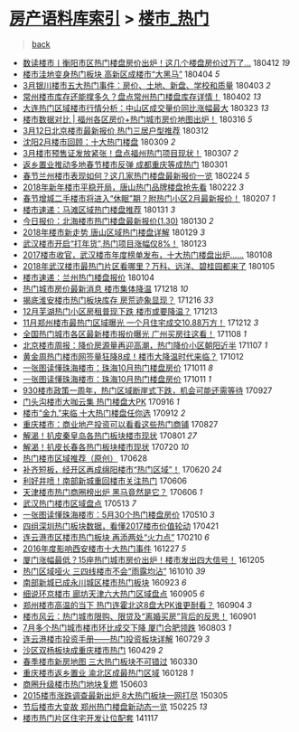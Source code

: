[房产语料库索引](../../README.md)  > [楼市_热门](楼市_热门.md)
====
> [back](../README.md)

- [数读楼市丨衡阳市区热门楼盘房价出炉！这几个楼盘房价过万了...](http://jkwz.applinzi.com/ittc/7091002364796601355.html#%E6%95%B0%E8%AF%BB%E6%A5%BC%E5%B8%82%E4%B8%A8%E8%A1%A1%E9%98%B3%E5%B8%82%E5%8C%BA%E7%83%AD%E9%97%A8%E6%A5%BC%E7%9B%98%E6%88%BF%E4%BB%B7%E5%87%BA%E7%82%89%EF%BC%81%E8%BF%99%E5%87%A0%E4%B8%AA%E6%A5%BC%E7%9B%98%E6%88%BF%E4%BB%B7%E8%BF%87%E4%B8%87%E4%BA%86...) 180412 *19* 
- [楼市洼地变身热门板块 高新区成楼市“大黑马”](http://jkwz.applinzi.com/ittc/7088162246805160970.html#%E6%A5%BC%E5%B8%82%E6%B4%BC%E5%9C%B0%E5%8F%98%E8%BA%AB%E7%83%AD%E9%97%A8%E6%9D%BF%E5%9D%97+%E9%AB%98%E6%96%B0%E5%8C%BA%E6%88%90%E6%A5%BC%E5%B8%82%E2%80%9C%E5%A4%A7%E9%BB%91%E9%A9%AC%E2%80%9D) 180404 *5* 
- [3月银川楼市五大热门事件：房价、土地、新盘、学校和质量](http://jkwz.applinzi.com/ittc/7087809267178669066.html#3%E6%9C%88%E9%93%B6%E5%B7%9D%E6%A5%BC%E5%B8%82%E4%BA%94%E5%A4%A7%E7%83%AD%E9%97%A8%E4%BA%8B%E4%BB%B6%EF%BC%9A%E6%88%BF%E4%BB%B7%E3%80%81%E5%9C%9F%E5%9C%B0%E3%80%81%E6%96%B0%E7%9B%98%E3%80%81%E5%AD%A6%E6%A0%A1%E5%92%8C%E8%B4%A8%E9%87%8F) 180403 *2* 
- [常州楼市库存还能撑多久？盘点常州热门楼盘库存详情！](http://jkwz.applinzi.com/ittc/7087429179438269457.html#%E5%B8%B8%E5%B7%9E%E6%A5%BC%E5%B8%82%E5%BA%93%E5%AD%98%E8%BF%98%E8%83%BD%E6%92%91%E5%A4%9A%E4%B9%85%EF%BC%9F%E7%9B%98%E7%82%B9%E5%B8%B8%E5%B7%9E%E7%83%AD%E9%97%A8%E6%A5%BC%E7%9B%98%E5%BA%93%E5%AD%98%E8%AF%A6%E6%83%85%EF%BC%81) 180402 *13* 
- [大连热门区域楼市行情分析：中山区成交量价同比涨幅最大](http://jkwz.applinzi.com/ittc/7083790286176388112.html#%E5%A4%A7%E8%BF%9E%E7%83%AD%E9%97%A8%E5%8C%BA%E5%9F%9F%E6%A5%BC%E5%B8%82%E8%A1%8C%E6%83%85%E5%88%86%E6%9E%90%EF%BC%9A%E4%B8%AD%E5%B1%B1%E5%8C%BA%E6%88%90%E4%BA%A4%E9%87%8F%E4%BB%B7%E5%90%8C%E6%AF%94%E6%B6%A8%E5%B9%85%E6%9C%80%E5%A4%A7) 180323 *13* 
- [楼市数据对比 | 福州各区房价+热门城市房价地图出炉！](http://jkwz.applinzi.com/ittc/7081167858430379015.html#%E6%A5%BC%E5%B8%82%E6%95%B0%E6%8D%AE%E5%AF%B9%E6%AF%94+%7C+%E7%A6%8F%E5%B7%9E%E5%90%84%E5%8C%BA%E6%88%BF%E4%BB%B7%2B%E7%83%AD%E9%97%A8%E5%9F%8E%E5%B8%82%E6%88%BF%E4%BB%B7%E5%9C%B0%E5%9B%BE%E5%87%BA%E7%82%89%EF%BC%81) 180316 *5* 
- [3月12日北京楼市最新报价 热门三居户型推荐](http://jkwz.applinzi.com/ittc/7079518444754306054.html#3%E6%9C%8812%E6%97%A5%E5%8C%97%E4%BA%AC%E6%A5%BC%E5%B8%82%E6%9C%80%E6%96%B0%E6%8A%A5%E4%BB%B7+%E7%83%AD%E9%97%A8%E4%B8%89%E5%B1%85%E6%88%B7%E5%9E%8B%E6%8E%A8%E8%8D%90) 180312  
- [沈阳2月楼市回顾：十大热门楼盘](http://jkwz.applinzi.com/ittc/7078583305438233611.html#%E6%B2%88%E9%98%B32%E6%9C%88%E6%A5%BC%E5%B8%82%E5%9B%9E%E9%A1%BE%EF%BC%9A%E5%8D%81%E5%A4%A7%E7%83%AD%E9%97%A8%E6%A5%BC%E7%9B%98) 180309 *2* 
- [3月楼市预售证发放紧张！盘点福州热门项目现状！](http://jkwz.applinzi.com/ittc/7077776559673181194.html#3%E6%9C%88%E6%A5%BC%E5%B8%82%E9%A2%84%E5%94%AE%E8%AF%81%E5%8F%91%E6%94%BE%E7%B4%A7%E5%BC%A0%EF%BC%81%E7%9B%98%E7%82%B9%E7%A6%8F%E5%B7%9E%E7%83%AD%E9%97%A8%E9%A1%B9%E7%9B%AE%E7%8E%B0%E7%8A%B6%EF%BC%81) 180307 *2* 
- [返乡置业推动多地春节楼市反弹 成都重庆等成热门](http://jkwz.applinzi.com/ittc/7075449944867865616.html#%E8%BF%94%E4%B9%A1%E7%BD%AE%E4%B8%9A%E6%8E%A8%E5%8A%A8%E5%A4%9A%E5%9C%B0%E6%98%A5%E8%8A%82%E6%A5%BC%E5%B8%82%E5%8F%8D%E5%BC%B9+%E6%88%90%E9%83%BD%E9%87%8D%E5%BA%86%E7%AD%89%E6%88%90%E7%83%AD%E9%97%A8) 180301  
- [春节兰州楼市表现如何？这几家热门楼盘最新报价一览](http://jkwz.applinzi.com/ittc/7073694369846920208.html#%E6%98%A5%E8%8A%82%E5%85%B0%E5%B7%9E%E6%A5%BC%E5%B8%82%E8%A1%A8%E7%8E%B0%E5%A6%82%E4%BD%95%EF%BC%9F%E8%BF%99%E5%87%A0%E5%AE%B6%E7%83%AD%E9%97%A8%E6%A5%BC%E7%9B%98%E6%9C%80%E6%96%B0%E6%8A%A5%E4%BB%B7%E4%B8%80%E8%A7%88) 180224 *5* 
- [2018年新年楼市平稳开局，唐山热门品牌楼盘抢先看](http://jkwz.applinzi.com/ittc/7072956658873795590.html#2018%E5%B9%B4%E6%96%B0%E5%B9%B4%E6%A5%BC%E5%B8%82%E5%B9%B3%E7%A8%B3%E5%BC%80%E5%B1%80%EF%BC%8C%E5%94%90%E5%B1%B1%E7%83%AD%E9%97%A8%E5%93%81%E7%89%8C%E6%A5%BC%E7%9B%98%E6%8A%A2%E5%85%88%E7%9C%8B) 180222 *3* 
- [春节增城二手楼市将进入“休眠”期？附热门小区2月最新报价！](http://jkwz.applinzi.com/ittc/7067228411334755335.html#%E6%98%A5%E8%8A%82%E5%A2%9E%E5%9F%8E%E4%BA%8C%E6%89%8B%E6%A5%BC%E5%B8%82%E5%B0%86%E8%BF%9B%E5%85%A5%E2%80%9C%E4%BC%91%E7%9C%A0%E2%80%9D%E6%9C%9F%EF%BC%9F%E9%99%84%E7%83%AD%E9%97%A8%E5%B0%8F%E5%8C%BA2%E6%9C%88%E6%9C%80%E6%96%B0%E6%8A%A5%E4%BB%B7%EF%BC%81) 180207 *1* 
- [楼市速递：马滩区域热门楼盘推荐](http://jkwz.applinzi.com/ittc/7064656419268068363.html#%E6%A5%BC%E5%B8%82%E9%80%9F%E9%80%92%EF%BC%9A%E9%A9%AC%E6%BB%A9%E5%8C%BA%E5%9F%9F%E7%83%AD%E9%97%A8%E6%A5%BC%E7%9B%98%E6%8E%A8%E8%8D%90) 180131 *3* 
- [今日报价：北海楼市热门楼盘最新报价(1.30)](http://jkwz.applinzi.com/ittc/7064154520873862154.html#%E4%BB%8A%E6%97%A5%E6%8A%A5%E4%BB%B7%EF%BC%9A%E5%8C%97%E6%B5%B7%E6%A5%BC%E5%B8%82%E7%83%AD%E9%97%A8%E6%A5%BC%E7%9B%98%E6%9C%80%E6%96%B0%E6%8A%A5%E4%BB%B7%281.30%29) 180130 *2* 
- [2018年楼市新走势 唐山区域热门楼盘详解](http://jkwz.applinzi.com/ittc/7063908953702794256.html#2018%E5%B9%B4%E6%A5%BC%E5%B8%82%E6%96%B0%E8%B5%B0%E5%8A%BF+%E5%94%90%E5%B1%B1%E5%8C%BA%E5%9F%9F%E7%83%AD%E9%97%A8%E6%A5%BC%E7%9B%98%E8%AF%A6%E8%A7%A3) 180129 *3* 
- [武汉楼市开启“打年货”,热门项目涨幅仅8%！](http://jkwz.applinzi.com/ittc/7061832795100283910.html#%E6%AD%A6%E6%B1%89%E6%A5%BC%E5%B8%82%E5%BC%80%E5%90%AF%E2%80%9C%E6%89%93%E5%B9%B4%E8%B4%A7%E2%80%9D%2C%E7%83%AD%E9%97%A8%E9%A1%B9%E7%9B%AE%E6%B6%A8%E5%B9%85%E4%BB%858%25%EF%BC%81) 180123  
- [2017楼市收官，武汉楼市年度榜单发布，十大热门楼盘出炉……](http://jkwz.applinzi.com/ittc/7056154165993014283.html#2017%E6%A5%BC%E5%B8%82%E6%94%B6%E5%AE%98%EF%BC%8C%E6%AD%A6%E6%B1%89%E6%A5%BC%E5%B8%82%E5%B9%B4%E5%BA%A6%E6%A6%9C%E5%8D%95%E5%8F%91%E5%B8%83%EF%BC%8C%E5%8D%81%E5%A4%A7%E7%83%AD%E9%97%A8%E6%A5%BC%E7%9B%98%E5%87%BA%E7%82%89%E2%80%A6%E2%80%A6) 180108  
- [2018年武汉楼市最热门片区看哪里？万科、远洋、碧桂园都来了](http://jkwz.applinzi.com/ittc/7055123302681412624.html#2018%E5%B9%B4%E6%AD%A6%E6%B1%89%E6%A5%BC%E5%B8%82%E6%9C%80%E7%83%AD%E9%97%A8%E7%89%87%E5%8C%BA%E7%9C%8B%E5%93%AA%E9%87%8C%EF%BC%9F%E4%B8%87%E7%A7%91%E3%80%81%E8%BF%9C%E6%B4%8B%E3%80%81%E7%A2%A7%E6%A1%82%E5%9B%AD%E9%83%BD%E6%9D%A5%E4%BA%86) 180105  
- [楼市速递：兰州热门楼盘报价](http://jkwz.applinzi.com/ittc/7054615870955848715.html#%E6%A5%BC%E5%B8%82%E9%80%9F%E9%80%92%EF%BC%9A%E5%85%B0%E5%B7%9E%E7%83%AD%E9%97%A8%E6%A5%BC%E7%9B%98%E6%8A%A5%E4%BB%B7) 180104  
- [热门城市房价最新消息 楼市集体降温](http://jkwz.applinzi.com/ittc/7048385838998619153.html#%E7%83%AD%E9%97%A8%E5%9F%8E%E5%B8%82%E6%88%BF%E4%BB%B7%E6%9C%80%E6%96%B0%E6%B6%88%E6%81%AF+%E6%A5%BC%E5%B8%82%E9%9B%86%E4%BD%93%E9%99%8D%E6%B8%A9) 171218 *10* 
- [揭底淮安楼市热门板块库存 房荒迹象显现？](http://jkwz.applinzi.com/ittc/7047767628272108561.html#%E6%8F%AD%E5%BA%95%E6%B7%AE%E5%AE%89%E6%A5%BC%E5%B8%82%E7%83%AD%E9%97%A8%E6%9D%BF%E5%9D%97%E5%BA%93%E5%AD%98+%E6%88%BF%E8%8D%92%E8%BF%B9%E8%B1%A1%E6%98%BE%E7%8E%B0%EF%BC%9F) 171216 *33* 
- [12月芜湖热门小区房租普现下跌 楼市或要降温？](http://jkwz.applinzi.com/ittc/7046475748062266384.html#12%E6%9C%88%E8%8A%9C%E6%B9%96%E7%83%AD%E9%97%A8%E5%B0%8F%E5%8C%BA%E6%88%BF%E7%A7%9F%E6%99%AE%E7%8E%B0%E4%B8%8B%E8%B7%8C+%E6%A5%BC%E5%B8%82%E6%88%96%E8%A6%81%E9%99%8D%E6%B8%A9%EF%BC%9F) 171213  
- [11月郑州楼市最热门区域曝光 一个月住宅成交10.88万方！](http://jkwz.applinzi.com/ittc/7046215853744325649.html#11%E6%9C%88%E9%83%91%E5%B7%9E%E6%A5%BC%E5%B8%82%E6%9C%80%E7%83%AD%E9%97%A8%E5%8C%BA%E5%9F%9F%E6%9B%9D%E5%85%89+%E4%B8%80%E4%B8%AA%E6%9C%88%E4%BD%8F%E5%AE%85%E6%88%90%E4%BA%A410.88%E4%B8%87%E6%96%B9%EF%BC%81) 171212 *3* 
- [全国热门城市各区最新楼市报价曝光 广州买房往这看！](http://jkwz.applinzi.com/ittc/7033474952567718929.html#%E5%85%A8%E5%9B%BD%E7%83%AD%E9%97%A8%E5%9F%8E%E5%B8%82%E5%90%84%E5%8C%BA%E6%9C%80%E6%96%B0%E6%A5%BC%E5%B8%82%E6%8A%A5%E4%BB%B7%E6%9B%9D%E5%85%89+%E5%B9%BF%E5%B7%9E%E4%B9%B0%E6%88%BF%E5%BE%80%E8%BF%99%E7%9C%8B%EF%BC%81) 171108 *1* 
- [北京楼市周报：降价房源量再迎高潮，热门降价小区朝阳近半](http://jkwz.applinzi.com/ittc/7033262489301681169.html#%E5%8C%97%E4%BA%AC%E6%A5%BC%E5%B8%82%E5%91%A8%E6%8A%A5%EF%BC%9A%E9%99%8D%E4%BB%B7%E6%88%BF%E6%BA%90%E9%87%8F%E5%86%8D%E8%BF%8E%E9%AB%98%E6%BD%AE%EF%BC%8C%E7%83%AD%E9%97%A8%E9%99%8D%E4%BB%B7%E5%B0%8F%E5%8C%BA%E6%9C%9D%E9%98%B3%E8%BF%91%E5%8D%8A) 171107 *1* 
- [黄金周热门楼市网签量狂降8成！楼市大降温时代来临？](http://jkwz.applinzi.com/ittc/7023572503614718992.html#%E9%BB%84%E9%87%91%E5%91%A8%E7%83%AD%E9%97%A8%E6%A5%BC%E5%B8%82%E7%BD%91%E7%AD%BE%E9%87%8F%E7%8B%82%E9%99%8D8%E6%88%90%EF%BC%81%E6%A5%BC%E5%B8%82%E5%A4%A7%E9%99%8D%E6%B8%A9%E6%97%B6%E4%BB%A3%E6%9D%A5%E4%B8%B4%EF%BC%9F) 171012  
- [一张图读懂珠海楼市：珠海10月热门楼盘房价](http://jkwz.applinzi.com/ittc/7023202180885120016.html#%E4%B8%80%E5%BC%A0%E5%9B%BE%E8%AF%BB%E6%87%82%E7%8F%A0%E6%B5%B7%E6%A5%BC%E5%B8%82%EF%BC%9A%E7%8F%A0%E6%B5%B710%E6%9C%88%E7%83%AD%E9%97%A8%E6%A5%BC%E7%9B%98%E6%88%BF%E4%BB%B7) 171011 *8* 
- [一张图读懂珠海楼市：珠海10月热门楼盘房价](http://jkwz.applinzi.com/ittc/7023121348484924432.html#%E4%B8%80%E5%BC%A0%E5%9B%BE%E8%AF%BB%E6%87%82%E7%8F%A0%E6%B5%B7%E6%A5%BC%E5%B8%82%EF%BC%9A%E7%8F%A0%E6%B5%B710%E6%9C%88%E7%83%AD%E9%97%A8%E6%A5%BC%E7%9B%98%E6%88%BF%E4%BB%B7) 171011 *1* 
- [930楼市政策一周年，热门区域断崖式下跌，机会可能还需等待](http://jkwz.applinzi.com/ittc/7018008119987405840.html#930%E6%A5%BC%E5%B8%82%E6%94%BF%E7%AD%96%E4%B8%80%E5%91%A8%E5%B9%B4%EF%BC%8C%E7%83%AD%E9%97%A8%E5%8C%BA%E5%9F%9F%E6%96%AD%E5%B4%96%E5%BC%8F%E4%B8%8B%E8%B7%8C%EF%BC%8C%E6%9C%BA%E4%BC%9A%E5%8F%AF%E8%83%BD%E8%BF%98%E9%9C%80%E7%AD%89%E5%BE%85) 170927  
- [门头沟楼市大咖云集 热门楼盘大PK](http://jkwz.applinzi.com/ittc/7013797691308655633.html#%E9%97%A8%E5%A4%B4%E6%B2%9F%E6%A5%BC%E5%B8%82%E5%A4%A7%E5%92%96%E4%BA%91%E9%9B%86+%E7%83%AD%E9%97%A8%E6%A5%BC%E7%9B%98%E5%A4%A7PK) 170916 *1* 
- [楼市“金九”来临 十大热门楼盘任你选](http://jkwz.applinzi.com/ittc/7012419586157446160.html#%E6%A5%BC%E5%B8%82%E2%80%9C%E9%87%91%E4%B9%9D%E2%80%9D%E6%9D%A5%E4%B8%B4+%E5%8D%81%E5%A4%A7%E7%83%AD%E9%97%A8%E6%A5%BC%E7%9B%98%E4%BB%BB%E4%BD%A0%E9%80%89) 170912 *2* 
- [重庆楼市：商业地产投资可以看看这些热门商铺](http://jkwz.applinzi.com/ittc/7006445335717872656.html#%E9%87%8D%E5%BA%86%E6%A5%BC%E5%B8%82%EF%BC%9A%E5%95%86%E4%B8%9A%E5%9C%B0%E4%BA%A7%E6%8A%95%E8%B5%84%E5%8F%AF%E4%BB%A5%E7%9C%8B%E7%9C%8B%E8%BF%99%E4%BA%9B%E7%83%AD%E9%97%A8%E5%95%86%E9%93%BA) 170827  
- [解渴！扒皮秦皇岛各热门板块楼市现状](http://jkwz.applinzi.com/ittc/6996616315534836753.html#%E8%A7%A3%E6%B8%B4%EF%BC%81%E6%89%92%E7%9A%AE%E7%A7%A6%E7%9A%87%E5%B2%9B%E5%90%84%E7%83%AD%E9%97%A8%E6%9D%BF%E5%9D%97%E6%A5%BC%E5%B8%82%E7%8E%B0%E7%8A%B6) 170801 *27* 
- [解渴！扒皮长春各热门板块楼市现状](http://jkwz.applinzi.com/ittc/6992164658587632656.html#%E8%A7%A3%E6%B8%B4%EF%BC%81%E6%89%92%E7%9A%AE%E9%95%BF%E6%98%A5%E5%90%84%E7%83%AD%E9%97%A8%E6%9D%BF%E5%9D%97%E6%A5%BC%E5%B8%82%E7%8E%B0%E7%8A%B6) 170720 *10* 
- [热门楼市区域推荐（原创）](http://jkwz.applinzi.com/ittc/6984367715836756996.html#%E7%83%AD%E9%97%A8%E6%A5%BC%E5%B8%82%E5%8C%BA%E5%9F%9F%E6%8E%A8%E8%8D%90%EF%BC%88%E5%8E%9F%E5%88%9B%EF%BC%89) 170628  
- [补齐短板，经开区再成绵阳楼市“热门区域”！](http://jkwz.applinzi.com/ittc/6981173144445256708.html#%E8%A1%A5%E9%BD%90%E7%9F%AD%E6%9D%BF%EF%BC%8C%E7%BB%8F%E5%BC%80%E5%8C%BA%E5%86%8D%E6%88%90%E7%BB%B5%E9%98%B3%E6%A5%BC%E5%B8%82%E2%80%9C%E7%83%AD%E9%97%A8%E5%8C%BA%E5%9F%9F%E2%80%9D%EF%BC%81) 170620 *24* 
- [利好井喷！南部新城重回楼市关注热门](http://jkwz.applinzi.com/ittc/6976026142891836421.html#%E5%88%A9%E5%A5%BD%E4%BA%95%E5%96%B7%EF%BC%81%E5%8D%97%E9%83%A8%E6%96%B0%E5%9F%8E%E9%87%8D%E5%9B%9E%E6%A5%BC%E5%B8%82%E5%85%B3%E6%B3%A8%E7%83%AD%E9%97%A8) 170606  
- [天津楼市热门商圈榜出炉 黑马竟然是它？](http://jkwz.applinzi.com/ittc/6976008462830928901.html#%E5%A4%A9%E6%B4%A5%E6%A5%BC%E5%B8%82%E7%83%AD%E9%97%A8%E5%95%86%E5%9C%88%E6%A6%9C%E5%87%BA%E7%82%89+%E9%BB%91%E9%A9%AC%E7%AB%9F%E7%84%B6%E6%98%AF%E5%AE%83%EF%BC%9F) 170606 *1* 
- [武汉热门楼市区域盘点](http://jkwz.applinzi.com/ittc/6967104438471754756.html#%E6%AD%A6%E6%B1%89%E7%83%AD%E9%97%A8%E6%A5%BC%E5%B8%82%E5%8C%BA%E5%9F%9F%E7%9B%98%E7%82%B9) 170513 *7* 
- [一张图读懂珠海楼市：5月30个热门楼盘房价](http://jkwz.applinzi.com/ittc/6965980971772937220.html#%E4%B8%80%E5%BC%A0%E5%9B%BE%E8%AF%BB%E6%87%82%E7%8F%A0%E6%B5%B7%E6%A5%BC%E5%B8%82%EF%BC%9A5%E6%9C%8830%E4%B8%AA%E7%83%AD%E9%97%A8%E6%A5%BC%E7%9B%98%E6%88%BF%E4%BB%B7) 170510 *3* 
- [四组深圳热门板块数据，看懂2017楼市价值轮动](http://jkwz.applinzi.com/ittc/6959030418346083332.html#%E5%9B%9B%E7%BB%84%E6%B7%B1%E5%9C%B3%E7%83%AD%E9%97%A8%E6%9D%BF%E5%9D%97%E6%95%B0%E6%8D%AE%EF%BC%8C%E7%9C%8B%E6%87%822017%E6%A5%BC%E5%B8%82%E4%BB%B7%E5%80%BC%E8%BD%AE%E5%8A%A8) 170421  
- [连云港市区楼市热门板块 再添两处“火力点”](http://jkwz.applinzi.com/ittc/6932945485454377989.html#%E8%BF%9E%E4%BA%91%E6%B8%AF%E5%B8%82%E5%8C%BA%E6%A5%BC%E5%B8%82%E7%83%AD%E9%97%A8%E6%9D%BF%E5%9D%97+%E5%86%8D%E6%B7%BB%E4%B8%A4%E5%A4%84%E2%80%9C%E7%81%AB%E5%8A%9B%E7%82%B9%E2%80%9D) 170210 *6* 
- [2016年度影响西安楼市十大热门事件](http://jkwz.applinzi.com/ittc/6916226502344836100.html#2016%E5%B9%B4%E5%BA%A6%E5%BD%B1%E5%93%8D%E8%A5%BF%E5%AE%89%E6%A5%BC%E5%B8%82%E5%8D%81%E5%A4%A7%E7%83%AD%E9%97%A8%E4%BA%8B%E4%BB%B6) 161227 *5* 
- [厦门涨幅最低？15座热门城市房价出炉！楼市发出四大信号！](http://jkwz.applinzi.com/ittc/6908062254846444549.html#%E5%8E%A6%E9%97%A8%E6%B6%A8%E5%B9%85%E6%9C%80%E4%BD%8E%EF%BC%9F15%E5%BA%A7%E7%83%AD%E9%97%A8%E5%9F%8E%E5%B8%82%E6%88%BF%E4%BB%B7%E5%87%BA%E7%82%89%EF%BC%81%E6%A5%BC%E5%B8%82%E5%8F%91%E5%87%BA%E5%9B%9B%E5%A4%A7%E4%BF%A1%E5%8F%B7%EF%BC%81) 161205  
- [热门区域哑火 三四线楼市不会“雨露均沾”](http://jkwz.applinzi.com/ittc/6887176651481285636.html#%E7%83%AD%E9%97%A8%E5%8C%BA%E5%9F%9F%E5%93%91%E7%81%AB+%E4%B8%89%E5%9B%9B%E7%BA%BF%E6%A5%BC%E5%B8%82%E4%B8%8D%E4%BC%9A%E2%80%9C%E9%9B%A8%E9%9C%B2%E5%9D%87%E6%B2%BE%E2%80%9D) 161010 *39* 
- [南部新城已成永川城区楼市热门板块](http://jkwz.applinzi.com/ittc/6880885442387379205.html#%E5%8D%97%E9%83%A8%E6%96%B0%E5%9F%8E%E5%B7%B2%E6%88%90%E6%B0%B8%E5%B7%9D%E5%9F%8E%E5%8C%BA%E6%A5%BC%E5%B8%82%E7%83%AD%E9%97%A8%E6%9D%BF%E5%9D%97) 160923 *6* 
- [细说环京楼市 廊坊天津六大热门区域盘点](http://jkwz.applinzi.com/ittc/6874320994029798405.html#%E7%BB%86%E8%AF%B4%E7%8E%AF%E4%BA%AC%E6%A5%BC%E5%B8%82+%E5%BB%8A%E5%9D%8A%E5%A4%A9%E6%B4%A5%E5%85%AD%E5%A4%A7%E7%83%AD%E9%97%A8%E5%8C%BA%E5%9F%9F%E7%9B%98%E7%82%B9) 160905 *6* 
- [郑州楼市高温的当下 热门连霍北这8盘大PK谁更耐看？](http://jkwz.applinzi.com/ittc/6874133573057119237.html#%E9%83%91%E5%B7%9E%E6%A5%BC%E5%B8%82%E9%AB%98%E6%B8%A9%E7%9A%84%E5%BD%93%E4%B8%8B+%E7%83%AD%E9%97%A8%E8%BF%9E%E9%9C%8D%E5%8C%97%E8%BF%998%E7%9B%98%E5%A4%A7PK%E8%B0%81%E6%9B%B4%E8%80%90%E7%9C%8B%EF%BC%9F) 160904 *3* 
- [楼市风云：热门城市限购、限贷及“离婚买房”背后的反思！](http://jkwz.applinzi.com/ittc/6872906057000682501.html#%E6%A5%BC%E5%B8%82%E9%A3%8E%E4%BA%91%EF%BC%9A%E7%83%AD%E9%97%A8%E5%9F%8E%E5%B8%82%E9%99%90%E8%B4%AD%E3%80%81%E9%99%90%E8%B4%B7%E5%8F%8A%E2%80%9C%E7%A6%BB%E5%A9%9A%E4%B9%B0%E6%88%BF%E2%80%9D%E8%83%8C%E5%90%8E%E7%9A%84%E5%8F%8D%E6%80%9D%EF%BC%81) 160901  
- [7月多个热门城市楼市环比成交下降 厦门合肥领跌](http://jkwz.applinzi.com/ittc/6862161468392473604.html#7%E6%9C%88%E5%A4%9A%E4%B8%AA%E7%83%AD%E9%97%A8%E5%9F%8E%E5%B8%82%E6%A5%BC%E5%B8%82%E7%8E%AF%E6%AF%94%E6%88%90%E4%BA%A4%E4%B8%8B%E9%99%8D+%E5%8E%A6%E9%97%A8%E5%90%88%E8%82%A5%E9%A2%86%E8%B7%8C) 160803 *1* 
- [连云港楼市投资手册——热门投资板块详解](http://jkwz.applinzi.com/ittc/6860302705335206917.html#%E8%BF%9E%E4%BA%91%E6%B8%AF%E6%A5%BC%E5%B8%82%E6%8A%95%E8%B5%84%E6%89%8B%E5%86%8C%E2%80%94%E2%80%94%E7%83%AD%E9%97%A8%E6%8A%95%E8%B5%84%E6%9D%BF%E5%9D%97%E8%AF%A6%E8%A7%A3) 160729 *3* 
- [沙区双杨板块成重庆楼市热门](http://jkwz.applinzi.com/ittc/6826338685851010053.html#%E6%B2%99%E5%8C%BA%E5%8F%8C%E6%9D%A8%E6%9D%BF%E5%9D%97%E6%88%90%E9%87%8D%E5%BA%86%E6%A5%BC%E5%B8%82%E7%83%AD%E9%97%A8) 160429 *2* 
- [春季楼市新房地图 三大热门板块不可错过](http://jkwz.applinzi.com/ittc/6815304378164446213.html#%E6%98%A5%E5%AD%A3%E6%A5%BC%E5%B8%82%E6%96%B0%E6%88%BF%E5%9C%B0%E5%9B%BE+%E4%B8%89%E5%A4%A7%E7%83%AD%E9%97%A8%E6%9D%BF%E5%9D%97%E4%B8%8D%E5%8F%AF%E9%94%99%E8%BF%87) 160330  
- [重庆楼市返乡置业 渝北区成最热门区域](http://jkwz.applinzi.com/ittc/6792295668626490372.html#%E9%87%8D%E5%BA%86%E6%A5%BC%E5%B8%82%E8%BF%94%E4%B9%A1%E7%BD%AE%E4%B8%9A+%E6%B8%9D%E5%8C%97%E5%8C%BA%E6%88%90%E6%9C%80%E7%83%AD%E9%97%A8%E5%8C%BA%E5%9F%9F) 160128 *1* 
- [商圈升级楼市热门地块复燃](http://jkwz.applinzi.com/ittc/547650611412847830.html#%E5%95%86%E5%9C%88%E5%8D%87%E7%BA%A7%E6%A5%BC%E5%B8%82%E7%83%AD%E9%97%A8%E5%9C%B0%E5%9D%97%E5%A4%8D%E7%87%83) 150603  
- [2015楼市涨跌调查最新出炉 8大热门板块一网打尽](http://jkwz.applinzi.com/ittc/547650611394904212.html#2015%E6%A5%BC%E5%B8%82%E6%B6%A8%E8%B7%8C%E8%B0%83%E6%9F%A5%E6%9C%80%E6%96%B0%E5%87%BA%E7%82%89+8%E5%A4%A7%E7%83%AD%E9%97%A8%E6%9D%BF%E5%9D%97%E4%B8%80%E7%BD%91%E6%89%93%E5%B0%BD) 150305  
- [节后楼市大变故 郑州热门楼盘新动态一览](http://jkwz.applinzi.com/ittc/547650611389717414.html#%E8%8A%82%E5%90%8E%E6%A5%BC%E5%B8%82%E5%A4%A7%E5%8F%98%E6%95%85+%E9%83%91%E5%B7%9E%E7%83%AD%E9%97%A8%E6%A5%BC%E7%9B%98%E6%96%B0%E5%8A%A8%E6%80%81%E4%B8%80%E8%A7%88) 150225 *13* 
- [楼市热门片区住宅开发让位配套](http://jkwz.applinzi.com/ittc/547650611382128957.html#%E6%A5%BC%E5%B8%82%E7%83%AD%E9%97%A8%E7%89%87%E5%8C%BA%E4%BD%8F%E5%AE%85%E5%BC%80%E5%8F%91%E8%AE%A9%E4%BD%8D%E9%85%8D%E5%A5%97) 141117  

